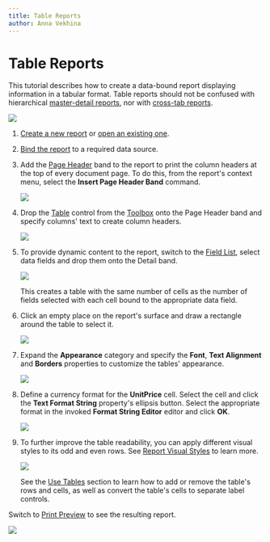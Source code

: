```yaml
---
title: Table Reports
author: Anna Vekhina
---
```

# Table Reports

This tutorial describes how to create a data-bound report displaying information in a tabular format. Table reports should not be confused with hierarchical [master-detail reports](master-detail-reports-with-detail-report-bands.md), nor with [cross-tab reports](cross-tab-reports.md).

![](../../../images/eurd-web-table-report-result.png)

1. [Create a new report](../add-new-reports.md) or [open an existing one](../open-reports.md).

2. [Bind the report](../bind-to-data.md) to a required data source.

3. Add the [Page Header](../introduction-to-banded-reports.md) band to the report to print the column headers at the top of every document page. To do this, from the report's context menu, select the **Insert Page Header Band** command.

    ![](../../../images/eurd-web-table-report-insert-page-header.png)

4. Drop the [Table](../use-report-elements/use-tables.md) control from the [Toolbox](../report-designer-tools/toolbox.md) onto the Page Header band and specify columns' text to create column headers.

    ![](../../../images/eurd-web-table-report-add-static-captions.png)

5. To provide dynamic content to the report, switch to the [Field List](../report-designer-tools/ui-panels/field-list.md), select data fields and drop them onto the Detail band.

    ![](../../../images/eurd-web-table-report-add-dynamic-content.png)

    This creates a table with the same number of cells as the number of fields selected with each cell bound to the appropriate data field.

6. Click an empty place on the report's surface and draw a rectangle around the table to select it. 

    ![](../../../images/eurd-web-table-report-select-both-tables.png)

7. Expand the **Appearance** category and specify the **Font**, **Text Alignment** and **Borders** properties to customize the tables' appearance.

    ![](../../../images/eurd-web-table-report-set-up-appearance.png)

8. Define a currency format for the **UnitPrice** cell. Select the cell and click the **Text Format String** property's ellipsis button. Select the appropriate format in the invoked **Format String Editor** editor and click **OK**.

    ![](../../../images/eurd-web-table-report-format-string.png)

9.  To further improve the table readability, you can apply different visual styles to its odd and even rows. See [Report Visual Styles](../customize-appearance/report-visual-styles.md) to learn more. 

    ![](../../../images/eurd-web-table-report-odd-even-styles.png)
	
	See the [Use Tables](../use-report-elements/use-tables.md) section to learn how to add or remove the table's rows and cells, as well as convert the table's cells to separate label controls.

Switch to [Print Preview](../preview-print-and-export-reports.md) to see the resulting report.

![](../../../images/eurd-web-table-report-result.png)